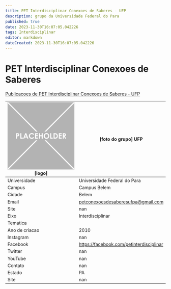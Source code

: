 ```yaml
---
title: PET Interdisciplinar Conexoes de Saberes - UFP
description: grupo da Universidade Federal do Para
published: true
date: 2023-11-30T16:07:05.042226
tags: Interdisciplinar
editor: markdown
dateCreated: 2023-11-30T16:07:05.042226
---
```


# PET Interdisciplinar Conexoes de Saberes

[Publicacoes de PET Interdisciplinar Conexoes de Saberes - UFP](/atividade/45PETInterdisciplinarConexoesdeSaberesUFP/feed.md)

| ![placeholder.png](/placeholder.png) [logo] | [foto do grupo] UFP         |
| ------------------------------------------- | ------------------------------------------------- |
| Universidade                                | Universidade Federal do Para      |
| Campus                                      | Campus Belem            |
| Cidade                                      | Belem             |
| Email                                       | petconexoesdesaberesufpa@gmail.com             |
| Site                                        | nan              |
| Eixo                                        | Interdisciplinar              |
| Tematica                                    |           |
| Ano de criacao                              | 2010        |
| Instagram                                   | nan         |
| Facebook                                    | https://facebook.com/petinterdisciplinar          |
| Twitter                                     | nan           |
| YouTube                                     | nan           |
| Contato                                     | nan         |
| Estado                                      |  PA            |
| Site                                        | nan |
